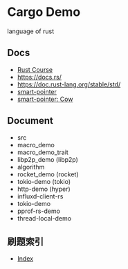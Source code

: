 # Cargo Demo

language of rust

## Docs
* [Rust Course](https://course.rs/about-book.html)
* https://docs.rs/
* https://doc.rust-lang.org/stable/std/
* [smart-pointer](https://rustcc.cn/article?id=ac75148b-6eb0-4249-b36d-0a14875b736e)
* [smart-pointer: Cow](https://doc.rust-lang.org/std/borrow/enum.Cow.html)

## Document

* src
* macro_demo
* macro_demo_trait
* libp2p_demo (libp2p)
* algorithm
* rocket_demo (rocket)
* tokio-demo (tokio)
* http-demo (hyper)
* influxd-client-rs
* tokio-demo
* pprof-rs-demo
* thread-local-demo

## 刷题索引
* [Index](./leetcode/index.md)
